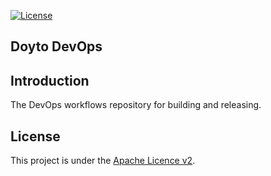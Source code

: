 [![License](https://img.shields.io/:license-apache-brightgreen.svg)](https://www.apache.org/licenses/LICENSE-2.0.html)

Doyto DevOps
---

## Introduction
The DevOps workflows repository for building and releasing.

License
-------
This project is under the [Apache Licence v2](https://www.apache.org/licenses/LICENSE-2.0).
